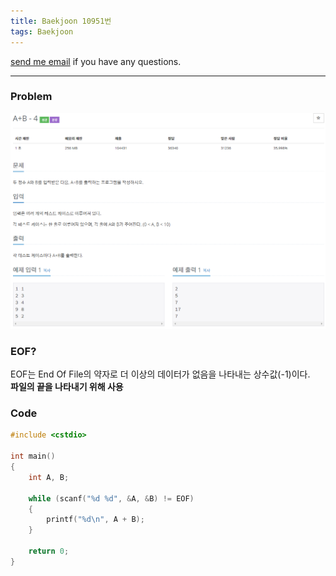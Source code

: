 ```yaml
---
title: Baekjoon 10951번
tags: Baekjoon
---
```


[send me email](mailto:jewel7492@gmail.com) if you have any questions.

<!--more-->

---
### Problem  
   
![그림1](/assets/Baekjoon/10951/1.PNG)  

### EOF?  
EOF는 End Of File의 약자로 더 이상의 데이터가 없음을 나타내는 상수값(-1)이다.  
**파일의 끝을 나타내기 위해 사용**  

### Code  
```cpp
#include <cstdio>

int main()
{
    int A, B;

    while (scanf("%d %d", &A, &B) != EOF)
    {
        printf("%d\n", A + B);
    }

    return 0;
}

```
